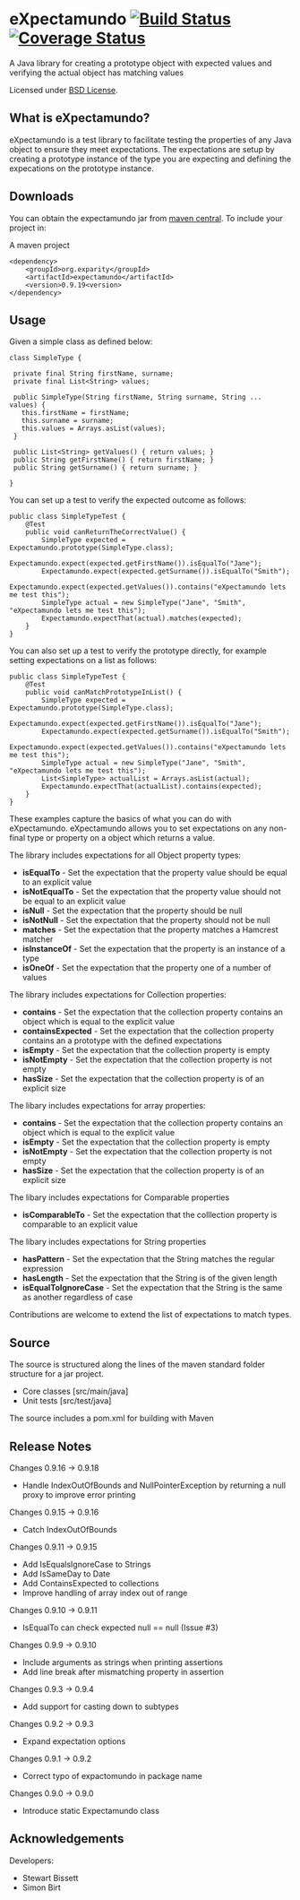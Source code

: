 eXpectamundo  [![Build Status](https://travis-ci.org/eXparity/expectamundo.svg?branch=master)](https://travis-ci.org/eXparity/expectamundo) [![Coverage Status](https://coveralls.io/repos/eXparity/expectamundo/badge.png?branch=master)](https://coveralls.io/r/eXparity/expectamundo?branch=master)
=============

A Java library for creating a prototype object with expected values and verifying the actual object has matching values

Licensed under [BSD License][].

What is eXpectamundo?
-----------------
eXpectamundo is a test library to facilitate testing the properties of any Java object to ensure they meet expectations. The expectations are setup by creating a prototype instance of the type you are expecting and defining the expecations on the prototype instance.  

Downloads
---------
You can obtain the expectamundo jar from [maven central][]. To include your project in:

A maven project

    <dependency>
        <groupId>org.exparity</groupId>
        <artifactId>expectamundo</artifactId>
        <version>0.9.19<version>
    </dependency>

Usage
-------------

Given a simple class as defined below:

    class SimpleType {
    
     private final String firstName, surname;
     private final List<String> values;
     
     public SimpleType(String firstName, String surname, String ... values) {
       this.firstName = firstName;
       this.surname = surname;
       this.values = Arrays.asList(values);
     }
       
     public List<String> getValues() { return values; }
     public String getFirstName() { return firstName; }
     public String getSurname() { return surname; }
     
    }

You can set up a test to verify the expected outcome as follows:

    public class SimpleTypeTest {
		@Test
		public void canReturnTheCorrectValue() {
			SimpleType expected = Expectamundo.prototype(SimpleType.class);
			Expectamundo.expect(expected.getFirstName()).isEqualTo("Jane");
			Expectamundo.expect(expected.getSurname()).isEqualTo("Smith");
			Expectamundo.expect(expected.getValues()).contains("eXpectamundo lets me test this");
			SimpleType actual = new SimpleType("Jane", "Smith", "eXpectamundo lets me test this");
			Expectamundo.expectThat(actual).matches(expected);
		}
    }

You can also set up a test to verify the prototype directly, for example setting expectations on a list as follows:

    public class SimpleTypeTest {
		@Test
		public void canMatchPrototypeInList() {
			SimpleType expected = Expectamundo.prototype(SimpleType.class);
			Expectamundo.expect(expected.getFirstName()).isEqualTo("Jane");
			Expectamundo.expect(expected.getSurname()).isEqualTo("Smith");
			Expectamundo.expect(expected.getValues()).contains("eXpectamundo lets me test this");
			SimpleType actual = new SimpleType("Jane", "Smith", "eXpectamundo lets me test this");
			List<SimpleType> actualList = Arrays.asList(actual);
			Expectamundo.expectThat(actualList).contains(expected);
		}
    }

These examples capture the basics of what you can do with eXpectamundo. eXpectamundo allows you to set expectations on any non-final type or property on a object which returns a value.

The library includes expectations for all Object property types:

* __isEqualTo__ - Set the expectation that the property value should be equal to an explicit value
* __isNotEqualTo__ - Set the expectation that the property value should not be equal to an explicit value
* __isNull__ - Set the expectation that the property should be null
* __isNotNull__ - Set the expectation that the property should not be null
* __matches__ - Set the expectation that the property matches a Hamcrest matcher
* __isInstanceOf__ - Set the expectation that the property is an instance of a type
* __isOneOf__ - Set the expectation that the property one of a number of values

The library includes expectations for Collection properties:

* __contains__ - Set the expectation that the collection property contains an object which is equal to the explicit value
* __containsExpected__ - Set the expectation that the collection property contains an a prototype with the defined expectations
* __isEmpty__ - Set the expectation that the collection property is empty
* __isNotEmpty__ - Set the expectation that the collection property is not empty
* __hasSize__ - Set the expectation that the collection property is of an explicit size

The libary includes expectations for array properties:

* __contains__ - Set the expectation that the collection property contains an object which is equal to the explicit value
* __isEmpty__ - Set the expectation that the collection property is empty
* __isNotEmpty__ - Set the expectation that the collection property is not empty
* __hasSize__ - Set the expectation that the collection property is of an explicit size

The libary includes expectations for Comparable properties

* __isComparableTo__ - Set the expectation that the colllection property is comparable to an explicit value

The libary includes expectations for String properties

* __hasPattern__ - Set the expectation that the String matches the regular expression
* __hasLength__ - Set the expectation that the String is of the given length
* __isEqualToIgnoreCase__ - Set the expectation that the String is the same as another regardless of case

Contributions are welcome to extend the list of expectations to match types.

Source
------
The source is structured along the lines of the maven standard folder structure for a jar project.

  * Core classes [src/main/java]
  * Unit tests [src/test/java]

The source includes a pom.xml for building with Maven 

Release Notes
-------------

Changes 0.9.16 -> 0.9.18
  * Handle IndexOutOfBounds and NullPointerException by returning a null proxy to improve error printing

Changes 0.9.15 -> 0.9.16
  * Catch IndexOutOfBounds

Changes 0.9.11 -> 0.9.15
  * Add IsEqualsIgnoreCase to Strings
  * Add IsSameDay to Date  
  * Add ContainsExpected to collections
  * Improve handling of array index out of range  

Changes 0.9.10 -> 0.9.11
  * IsEqualTo can check expected null == null (Issue #3)

Changes 0.9.9 -> 0.9.10
  * Include arguments as strings when printing assertions
  * Add line break after mismatching property in assertion

Changes 0.9.3 -> 0.9.4
  * Add support for casting down to subtypes

Changes 0.9.2 -> 0.9.3
  * Expand expectation options

Changes 0.9.1 -> 0.9.2
  * Correct typo of expactomundo in package name

Changes 0.9.0 -> 0.9.0
  * Introduce static Expectamundo class
            
Acknowledgements
----------------
Developers:
  * Stewart Bissett
  * Simon Birt


[BSD License]: http://opensource.org/licenses/BSD-3-Clause
[Maven central]: http://search.maven.org/#search%7Cga%7C1%7Ca%3A%22expectamundo%22
